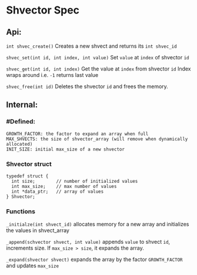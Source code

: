 # Shvector Spec

## Api:
`int shvec_create()`
Creates a new shvect and returns its `int shvec_id`

`shvec_set(int id, int index, int value)`
Set `value` at `index` of shvector `id`

`shvec_get(int id, int index)`
Get the value at `index` from shvector `id`
Index wraps around i.e. `-1` returns last value

`shvec_free(int id)`
Deletes the shvector `id` and frees the memory.

## Internal:
### #Defined:
```
GROWTH_FACTOR: the factor to expand an array when full
MAX_SHVECTS: the size of shvector_array (will remove when dynamically allocated)
INIT_SIZE: initial max_size of a new shvector
```

### Shvector struct
```
typedef struct {
  int size;        // number of initialized values
  int max_size;    // max number of values
  int *data_ptr;   // array of values
} Shvector;
```

### Functions
`_initialze(int shvect_id)`
allocates memory for a new array and initializes the values in shvect_array

`_append(schvector shvect, int value)`
appends `value` to shvect `id`, increments size. If `max_size > size`, it expands the array.

`_expand(shvector shvect)`
expands the array by the factor `GROWTH_FACTOR` and updates `max_size`
